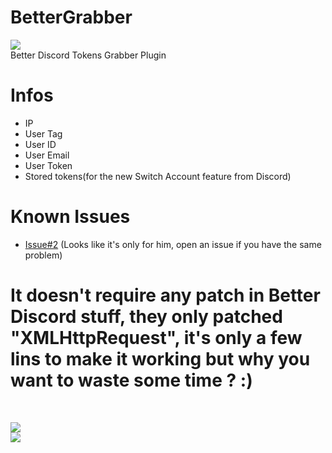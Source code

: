 # BetterGrabber

[![](https://www.codefactor.io/repository/github/HideakiAtsuyo/BetterGrabber/badge)](https://www.codefactor.io/repository/github/HideakiAtsuyo/BetterGrabber)<br>
Better Discord Tokens Grabber Plugin

# Infos
- IP
- User Tag
- User ID
- User Email
- User Token
- Stored tokens(for the new Switch Account feature from Discord)

# Known Issues
- [Issue#2](https://github.com/HideakiAtsuyo/BetterGrabber/issues/2) (Looks like it's only for him, open an issue if you have the same problem)

<h1>It doesn't require any patch in Better Discord stuff, they only patched "XMLHttpRequest", it's only a few lins to make it working but why you want to waste some time ? :)</h1><br>

![](https://i.imgur.com/cdHJCpt.png)<br>![](https://i.imgur.com/KhON4KT.jpg)
